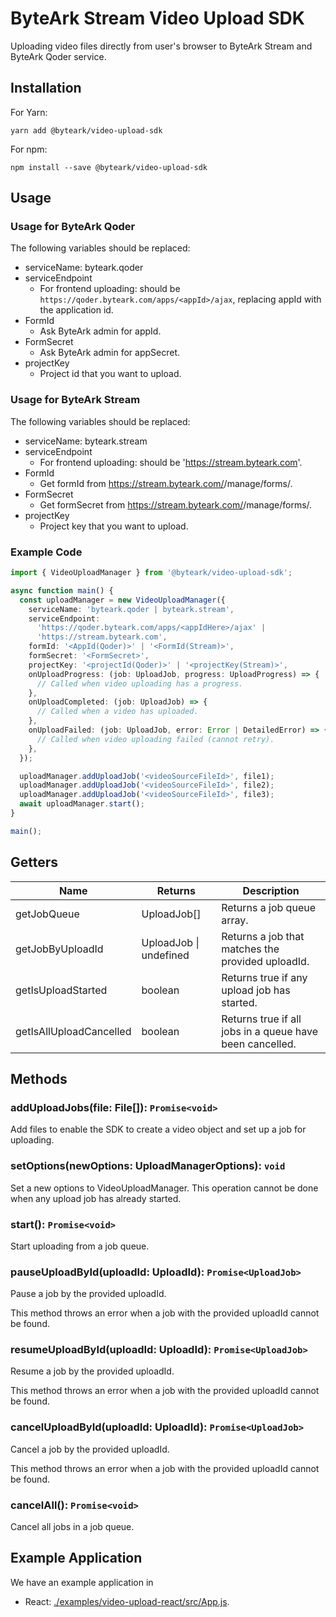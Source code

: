 # ByteArk Stream Video Upload SDK

Uploading video files directly from user's browser to ByteArk Stream
and ByteArk Qoder service.

## Installation

For Yarn:

```
yarn add @byteark/video-upload-sdk
```

For npm:

```
npm install --save @byteark/video-upload-sdk
```

## Usage

### Usage for ByteArk Qoder

The following variables should be replaced:

- serviceName: byteark.qoder
- serviceEndpoint
  - For frontend uploading: should be `https://qoder.byteark.com/apps/<appId>/ajax`,
    replacing appId with the application id.
- FormId
  - Ask ByteArk admin for appId.
- FormSecret
  - Ask ByteArk admin for appSecret.
- projectKey
  - Project id that you want to upload.

### Usage for ByteArk Stream

The following variables should be replaced:

- serviceName: byteark.stream
- serviceEndpoint
  - For frontend uploading: should be 'https://stream.byteark.com'.
- FormId
  - Get formId from https://stream.byteark.com/<namespace>/manage/forms/<formId>.
- FormSecret
  - Get formSecret from https://stream.byteark.com/<namespace>/manage/forms/<formId>.
- projectKey
  - Project key that you want to upload.

### Example Code

```ts
import { VideoUploadManager } from '@byteark/video-upload-sdk';

async function main() {
  const uploadManager = new VideoUploadManager({
    serviceName: 'byteark.qoder | byteark.stream',
    serviceEndpoint:
      'https://qoder.byteark.com/apps/<appIdHere>/ajax' |
      'https://stream.byteark.com',
    formId: '<AppId(Qoder)>' | '<FormId(Stream)>',
    formSecret: '<FormSecret>',
    projectKey: '<projectId(Qoder)>' | '<projectKey(Stream)>',
    onUploadProgress: (job: UploadJob, progress: UploadProgress) => {
      // Called when video uploading has a progress.
    },
    onUploadCompleted: (job: UploadJob) => {
      // Called when a video has uploaded.
    },
    onUploadFailed: (job: UploadJob, error: Error | DetailedError) => {
      // Called when video uploading failed (cannot retry).
    },
  });

  uploadManager.addUploadJob('<videoSourceFileId>', file1);
  uploadManager.addUploadJob('<videoSourceFileId>', file2);
  uploadManager.addUploadJob('<videoSourceFileId>', file3);
  await uploadManager.start();
}

main();
```

## Getters

| Name                    | Returns                | Description                                              |
| ----------------------- | ---------------------- | -------------------------------------------------------- |
| getJobQueue             | UploadJob[]            | Returns a job queue array.                               |
| getJobByUploadId        | UploadJob \| undefined | Returns a job that matches the provided uploadId.        |
| getIsUploadStarted      | boolean                | Returns true if any upload job has started.              |
| getIsAllUploadCancelled | boolean                | Returns true if all jobs in a queue have been cancelled. |

## Methods

### addUploadJobs(file: File[]): `Promise<void>`

Add files to enable the SDK to create a video object and set up a job for uploading.

### setOptions(newOptions: UploadManagerOptions): `void`

Set a new options to VideoUploadManager. This operation cannot be done when any upload job has already started.

### start(): `Promise<void>`

Start uploading from a job queue.

### pauseUploadById(uploadId: UploadId): `Promise<UploadJob>`

Pause a job by the provided uploadId.

This method throws an error when a job with the provided uploadId cannot be found.

### resumeUploadById(uploadId: UploadId): `Promise<UploadJob>`

Resume a job by the provided uploadId.

This method throws an error when a job with the provided uploadId cannot be found.

### cancelUploadById(uploadId: UploadId): `Promise<UploadJob>`

Cancel a job by the provided uploadId.

This method throws an error when a job with the provided uploadId cannot be found.

### cancelAll(): `Promise<void>`

Cancel all jobs in a job queue.

## Example Application

We have an example application in

- React: [./examples/video-upload-react/src/App.js](/examples/video-upload-react).
